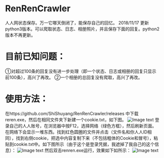 # RenRenCrawler
人人网状态保存。万一它哪天倒闭了，能保存自己的回忆。
2018/11/17 更新python3版本。可以爬取状态、日志、相册照片，并且保存下面的回复。python2版本不再更新。

# 目前已知问题：
①对超过100条的回复没有进一步处理（即一个状态、日志或相册的回复只显示前100条），高兴了再改。
②一个相册的总回复没有爬取，高兴了再改。

# 使用方法：
在https://github.com/ShiShuyang/RenRenCrawler/releases 中下载reren.exe，然后在相同文件夹下新建一个cookie.txt，如下图。
![Image text](https://raw.githubusercontent.com/ShiShuyang/RenRenCrawler/master/1.png)
登录自己的人人账号，在浏览器中按F12，选择网络（绿色方框），然后刷新页面。在网络下会显示一堆东西。找到红色圆圈的文件并点击（文件名和你人人ID相同），找到右侧cookie，把选中内容复制下来（不包括粗体的Cookie和冒号），粘贴到cookie.txt中。如下图所示（由于这个是登录凭据，我遮掉了我自己的这个信息）：
![Image text](https://raw.githubusercontent.com/ShiShuyang/RenRenCrawler/master/2.png)
然后双击renren.exe运行，效果如下如所示：
![Image text](https://raw.githubusercontent.com/ShiShuyang/RenRenCrawler/master/3.png)
